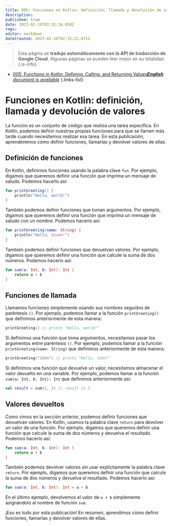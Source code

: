 ```yaml
---
title: 005: Funciones en Kotlin: definición, llamada y devolución de valores
description: 
published: true
date: 2023-02-16T02:32:24.050Z
tags: 
editor: markdown
dateCreated: 2023-02-16T02:32:22.071Z
---
```


> Esta página se **tradujo automáticamente con la API de traducción de Google Cloud**.
Algunas páginas se pueden leer mejor en su totalidad.{.is-info}



- [005: Functions in Kotlin: Defining, Calling, and Returning Values***English** document is available*](/en/Knowledge-base/Kotlin/Learning/005-functions-in-kotlin-defining-calling-and-returning-values)
{.links-list}


# Funciones en Kotlin: definición, llamada y devolución de valores

La función es un conjunto de código que realiza una tarea específica. En Kotlin, podemos definir nuestras propias funciones para que se llamen más tarde cuando necesitemos realizar esa tarea. En esta publicación, aprenderemos cómo definir funciones, llamarlas y devolver valores de ellas.

## Definición de funciones

En Kotlin, definimos funciones usando la palabra clave ```fun```. Por ejemplo, digamos que queremos definir una función que imprima un mensaje de saludo. Podemos hacerlo así:

```kotlin
fun printGreeting() {
    println("Hello, world!")
}
```

También podemos definir funciones que toman argumentos. Por ejemplo, digamos que queremos definir una función que imprima un mensaje de saludo con un nombre. Podemos hacerlo así:

```kotlin
fun printGreeting(name: String) {
    println("Hello, $name!")
}
```

También podemos definir funciones que devuelvan valores. Por ejemplo, digamos que queremos definir una función que calcule la suma de dos números. Podemos hacerlo así:

```kotlin
fun sum(a: Int, b: Int): Int {
    return a + b
}
```

## Funciones de llamada

Llamamos funciones simplemente usando sus nombres seguidos de paréntesis ```()```. Por ejemplo, podemos llamar a la función ```printGreeting()``` que definimos anteriormente de esta manera:

```kotlin
printGreeting() // prints "Hello, world!"
```

Si definimos una función que toma argumentos, necesitamos pasar los argumentos entre paréntesis ```()```. Por ejemplo, podemos llamar a la función ```printGreeting(name: String)``` que definimos anteriormente de esta manera:

```kotlin
printGreeting("John") // prints "Hello, John!"
```

Si definimos una función que devuelve un valor, necesitamos almacenar el valor devuelto en una variable. Por ejemplo, podemos llamar a la función ```sum(a: Int, b: Int): Int``` que definimos anteriormente así:

```kotlin
val result = sum(1, 2) // result is 3
```

## Valores devueltos

Como vimos en la sección anterior, podemos definir funciones que devuelvan valores. En Kotlin, usamos la palabra clave ```return``` para devolver un valor de una función. Por ejemplo, digamos que queremos definir una función que calcule la suma de dos números y devuelva el resultado. Podemos hacerlo así:

```kotlin
fun sum(a: Int, b: Int): Int {
    return a + b
}
```

También podemos devolver valores sin usar explícitamente la palabra clave ```return```. Por ejemplo, digamos que queremos definir una función que calcule la suma de dos números y devuelva el resultado. Podemos hacerlo así:

```kotlin
fun sum(a: Int, b: Int): Int = a + b
```

En el último ejemplo, devolvemos el valor de ```a + b``` simplemente asignándolo al nombre de función ```sum```.

¡Eso es todo por esta publicación! En resumen, aprendimos cómo definir funciones, llamarlas y devolver valores de ellas.